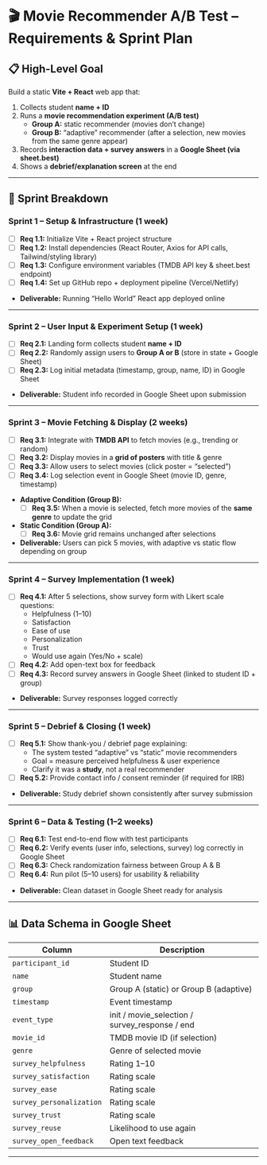 # 🎬 Movie Recommender A/B Test – Requirements & Sprint Plan

## 📋 High-Level Goal
Build a static **Vite + React** web app that:  
1. Collects student **name + ID**  
2. Runs a **movie recommendation experiment (A/B test)**  
   - **Group A:** static recommender (movies don’t change)  
   - **Group B:** “adaptive” recommender (after a selection, new movies from the same genre appear)  
3. Records **interaction data + survey answers** in a **Google Sheet (via sheet.best)**  
4. Shows a **debrief/explanation screen** at the end  

---

## 🚀 Sprint Breakdown

### Sprint 1 – Setup & Infrastructure (1 week)
- [ ] **Req 1.1:** Initialize Vite + React project structure  
- [ ] **Req 1.2:** Install dependencies (React Router, Axios for API calls, Tailwind/styling library)  
- [ ] **Req 1.3:** Configure environment variables (TMDB API key & sheet.best endpoint)  
- [ ] **Req 1.4:** Set up GitHub repo + deployment pipeline (Vercel/Netlify)  
- **Deliverable:** Running “Hello World” React app deployed online  

---

### Sprint 2 – User Input & Experiment Setup (1 week)
- [ ] **Req 2.1:** Landing form collects student **name + ID**  
- [ ] **Req 2.2:** Randomly assign users to **Group A or B** (store in state + Google Sheet)  
- [ ] **Req 2.3:** Log initial metadata (timestamp, group, name, ID) in Google Sheet  
- **Deliverable:** Student info recorded in Google Sheet upon submission  

---

### Sprint 3 – Movie Fetching & Display (2 weeks)
- [ ] **Req 3.1:** Integrate with **TMDB API** to fetch movies (e.g., trending or random)  
- [ ] **Req 3.2:** Display movies in a **grid of posters** with title & genre  
- [ ] **Req 3.3:** Allow users to select movies (click poster = “selected”)  
- [ ] **Req 3.4:** Log selection event in Google Sheet (movie ID, genre, timestamp)  

- **Adaptive Condition (Group B):**  
  - [ ] **Req 3.5:** When a movie is selected, fetch more movies of the **same genre** to update the grid  

- **Static Condition (Group A):**  
  - [ ] **Req 3.6:** Movie grid remains unchanged after selections  

- **Deliverable:** Users can pick 5 movies, with adaptive vs static flow depending on group  

---

### Sprint 4 – Survey Implementation (1 week)
- [ ] **Req 4.1:** After 5 selections, show survey form with Likert scale questions:  
  - Helpfulness (1–10)  
  - Satisfaction  
  - Ease of use  
  - Personalization  
  - Trust  
  - Would use again (Yes/No + scale)  
- [ ] **Req 4.2:** Add open-text box for feedback  
- [ ] **Req 4.3:** Record survey answers in Google Sheet (linked to student ID + group)  
- **Deliverable:** Survey responses logged correctly  

---

### Sprint 5 – Debrief & Closing (1 week)
- [ ] **Req 5.1:** Show thank-you / debrief page explaining:  
  - The system tested “adaptive” vs “static” movie recommenders  
  - Goal = measure perceived helpfulness & user experience  
  - Clarify it was a **study**, not a real recommender  
- [ ] **Req 5.2:** Provide contact info / consent reminder (if required for IRB)  
- **Deliverable:** Study debrief shown consistently after survey submission  

---

### Sprint 6 – Data & Testing (1–2 weeks)
- [ ] **Req 6.1:** Test end-to-end flow with test participants  
- [ ] **Req 6.2:** Verify events (user info, selections, survey) log correctly in Google Sheet  
- [ ] **Req 6.3:** Check randomization fairness between Group A & B  
- [ ] **Req 6.4:** Run pilot (5–10 users) for usability & reliability  
- **Deliverable:** Clean dataset in Google Sheet ready for analysis  

---

## 📊 Data Schema in Google Sheet
| Column                | Description |
|------------------------|-------------|
| `participant_id`       | Student ID |
| `name`                 | Student name |
| `group`                | Group A (static) or Group B (adaptive) |
| `timestamp`            | Event timestamp |
| `event_type`           | init / movie_selection / survey_response / end |
| `movie_id`             | TMDB movie ID (if selection) |
| `genre`                | Genre of selected movie |
| `survey_helpfulness`   | Rating 1–10 |
| `survey_satisfaction`  | Rating scale |
| `survey_ease`          | Rating scale |
| `survey_personalization` | Rating scale |
| `survey_trust`         | Rating scale |
| `survey_reuse`         | Likelihood to use again |
| `survey_open_feedback` | Open text feedback |

---
